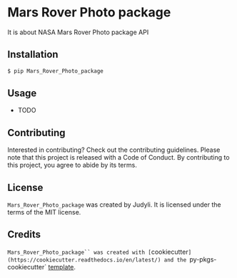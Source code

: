 # Mars Rover Photo package

It is about NASA Mars Rover Photo package API

## Installation

```bash
$ pip Mars_Rover_Photo_package
```

## Usage

- TODO

## Contributing

Interested in contributing? Check out the contributing guidelines. Please note that this project is released with a Code of Conduct. By contributing to this project, you agree to abide by its terms.

## License

`Mars_Rover_Photo_package` was created by Judyli. It is licensed under the terms of the MIT license.

## Credits

`Mars_Rover_Photo_package`` was created with [`cookiecutter`](https://cookiecutter.readthedocs.io/en/latest/) and the `py-pkgs-cookiecutter` [template](https://github.com/py-pkgs/py-pkgs-cookiecutter).
